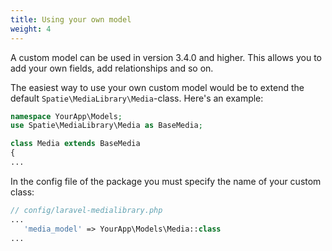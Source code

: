 ```yaml
---
title: Using your own model
weight: 4
---
```


A custom model can be used in version 3.4.0 and higher.
This allows you to add your own fields, add relationships and so on.

The easiest way to use your own custom model would be to extend the 
default `Spatie\MediaLibrary\Media`-class. Here's an example:

```php
namespace YourApp\Models;
use Spatie\MediaLibrary\Media as BaseMedia;

class Media extends BaseMedia 
{
...
```

In the config file of the package you must specify the name of your custom class:

```php
// config/laravel-medialibrary.php
...
   'media_model' => YourApp\Models\Media::class
...
```
